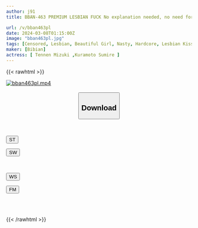 ```yaml
---
author: j91
title: BBAN-463 PREMIUM LESBIAN FUCK No explanation needed, no need for a man. Lesbian sex that gets you hooked and immersed. Sumire Kuramoto Natural Mizuki

url: /v/bban463pl
date: 2024-03-08T01:15:00Z
image: "bban463pl.jpg"
tags: [Censored, Lesbian, Beautiful Girl, Nasty, Hardcore, Lesbian Kiss, Kiss	]
maker: [Bibian]
actress: [ Tennen Mizuki ,Kuramoto Sumire ]
---
```



{{< rawhtml >}}

<div class="video" data-videoid="bKQ1rBb2qzIP8yQ">
    <a href="javascript:;">
        <img src="/v/bban463pl/bban463pl.jpg" width="WIDTH" height="HEIGHT" alt="bban463pl.mp4" loading="lazy">
    </a>
</div>

<script type="text/javascript" src="https://j91.asia/asset/on-demand-st.js"></script>

<br>
  <link rel="stylesheet" href="https://j91.asia/asset/bs5.css">
  
  <center>
  <button class="btn btn-primary" type="button" data-bs-toggle="collapse" data-bs-target=".multi-collapse" aria-expanded="false" aria-controls="multiCollapseExample1 multiCollapseExample2"><h2>Download</h2></button></center>
</p>
<div class="row">
  <div class="col">
    <div class="collapse multi-collapse" id="multiCollapseExample1">
      <div class="card card-body">
	      	      <br>
<div class="buttons">  
<p><a href="https://streamtape.to/v/bKQ1rBb2qzIP8yQ" target="_blank"><button class="btn-hover color-3"><i class="fa fa-download"></i> ST</button></a></p>
<p><a href="javascript:;" target="_blank"><button class="btn-hover color-2"><i class="fa fa-download"></i> SW</button></a></p></div>
    </div>
  </div>
</div>
  <div class="col">
    <div class="collapse multi-collapse" id="multiCollapseExample2">
      <div class="card card-body">
	      <br>
<div class="buttons">
<p><a href="https://wolfstream.tv/j35thqyatq2v"><button class="btn-hover color-9"><i class="fa fa-download"></i> WS</button></a></p>
<p><a href="javascript:;"><button class="btn-hover color-8"><i class="fa fa-download"></i> FM</button></a></p></div>
<br><br>
      </div>
    </div>
  </div>
</div>

{{< /rawhtml >}}
